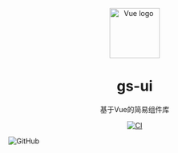 <p align="center">
  <img width="100" src="https://vuejs.org/images/logo.png" alt="Vue logo">
</p>

<h1 align="center">gs-ui</h1>

<p align="center">基于Vue的简易组件库</p>

<p align="center">
  <a href="https://github.com/gzdl-strive/gzdl-admin/actions/workflows/main.yml"><img src="https://github.com/gzdl-strive/gzdl-admin/actions/workflows/main.yml/badge.svg?branch=main" alt="CI" style="max-width: 100%;" /></a>
</p>

![GitHub](https://img.shields.io/github/license/gzdl-strive/gzdl-admin)
